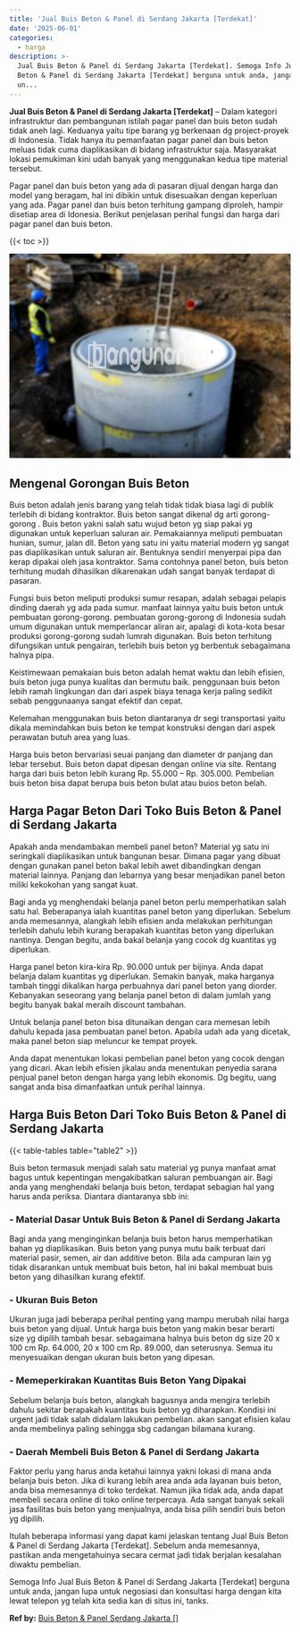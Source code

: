 ```yaml
---
title: 'Jual Buis Beton & Panel di Serdang Jakarta [Terdekat]'
date: '2025-06-01'
categories:
  - harga
description: >-
  Jual Buis Beton & Panel di Serdang Jakarta [Terdekat]. Semoga Info Jual Buis
  Beton & Panel di Serdang Jakarta [Terdekat] berguna untuk anda, jangan lupa
  un...
---
```


**Jual Buis Beton & Panel di Serdang Jakarta \[Terdekat\]** – Dalam kategori infrastruktur dan pembangunan istilah pagar panel dan buis beton sudah tidak aneh lagi. Keduanya yaitu tipe barang yg berkenaan dg project-proyek di Indonesia. Tidak hanya itu pemanfaatan pagar panel dan buis beton meluas tidak cuma diaplikasikan di bidang infrastruktur saja. Masyarakat lokasi pemukiman kini udah banyak yang menggunakan kedua tipe material tersebut.

Pagar panel dan buis beton yang ada di pasaran dijual dengan harga dan model yang beragam, hal ini dibikin untuk disesuaikan dengan keperluan yang ada. Pagar panel dan buis beton terhitung gampang diproleh, hampir disetiap area di Idonesia. Berikut penjelasan perihal fungsi dan harga dari pagar panel dan buis beton.

{{< toc >}}

![Jual Buis Beton & Panel di Serdang Jakarta [Terdekat]](/images/jual-panel-buis-beton-murah-43.png)

## Mengenal Gorongan Buis Beton

Buis beton adalah jenis barang yang telah tidak tidak biasa lagi di publik terlebih di bidang kontraktor. Buis beton sangat dikenal dg arti gorong-gorong . Buis beton yakni salah satu wujud beton yg siap pakai yg digunakan untuk keperluan saluran air. Pemakaiannya meliputi pembuatan hunian, sumur, jalan dll. Beton yang satu ini yaitu material modern yg sangat pas diaplikasikan untuk saluran air. Bentuknya sendiri menyerpai pipa dan kerap dipakai oleh jasa kontraktor. Sama contohnya panel beton, buis beton terhitung mudah dihasilkan dikarenakan udah sangat banyak terdapat di pasaran.

Fungsi buis beton meliputi produksi sumur resapan, adalah sebagai pelapis dinding daerah yg ada pada sumur. manfaat lainnya yaitu buis beton untuk pembuatan gorong-gorong. pembuatan gorong-gorong di Indonesia sudah umum digunakan untuk memperlancar aliran air, apalagi di kota-kota besar produksi gorong-gorong sudah lumrah digunakan. Buis beton terhitung difungsikan untuk pengairan, terlebih buis beton yg berbentuk sebagaimana halnya pipa.

Keistimewaan pemakaian buis beton adalah hemat waktu dan lebih efisien, buis beton juga punya kualitas dan bermutu baik. penggunaan buis beton lebih ramah lingkungan dan dari aspek biaya tenaga kerja paling sedikit sebab penggunaanya sangat efektif dan cepat.

Kelemahan menggunakan buis beton diantaranya dr segi transportasi yaitu dikala memindahkan buis beton ke tempat konstruksi dengan dari aspek perawatan butuh area yang luas.

Harga buis beton bervariasi seuai panjang dan diameter dr panjang dan lebar tersebut. Buis beton dapat dipesan dengan online via site. Rentang harga dari buis beton lebih kurang Rp. 55.000 – Rp. 305.000. Pembelian buis beton bisa dapat berupa buis beton bulat atau buios beton belah.

## Harga Pagar Beton Dari Toko Buis Beton & Panel di Serdang Jakarta

Apakah anda mendambakan membeli panel beton? Material yg satu ini seringkali diaplikasikan untuk bangunan besar. Dimana pagar yang dibuat dengan gunakan panel beton bakal lebih awet dibandingkan dengan material lainnya. Panjang dan lebarnya yang besar menjadikan panel beton miliki kekokohan yang sangat kuat.

Bagi anda yg menghendaki belanja panel beton perlu memperhatikan salah satu hal. Beberapanya ialah kuantitas panel beton yang diperlukan. Sebelum anda memesannya, alangkah lebih efisien anda melakukan perhitungan terlebih dahulu lebih kurang berapakah kuantitas beton yang diperlukan nantinya. Dengan begitu, anda bakal belanja yang cocok dg kuantitas yg diperlukan.

Harga panel beton kira-kira Rp. 90.000 untuk per bijinya. Anda dapat belanja dalam kuantitas yg diperlukan. Semakin banyak, maka harganya tambah tinggi dikalikan harga perbuahnya dari panel beton yang diorder. Kebanyakan seseorang yang belanja panel beton di dalam jumlah yang begitu banyak bakal meraih discount tambahan.

Untuk belanja panel beton bisa ditunaikan dengan cara memesan lebih dahulu kepada jasa pembuatan panel beton. Apabila udah ada yang dicetak, maka panel beton siap meluncur ke tempat proyek.

Anda dapat menentukan lokasi pembelian panel beton yang cocok dengan yang dicari. Akan lebih efisien jikalau anda menentukan penyedia sarana penjual panel beton dengan harga yang lebih ekonomis. Dg begitu, uang sangat anda bisa dimanfaatkan untuk perihal lainnya.

## Harga Buis Beton Dari Toko Buis Beton & Panel di Serdang Jakarta

{{< table-tables table="table2" >}}

Buis beton termasuk menjadi salah satu material yg punya manfaat amat bagus untuk kepentingan mengakibatkan saluran pembuangan air. Bagi anda yang menghendaki belanja buis beton, terdapat sebagian hal yang harus anda periksa. Diantara diantaranya sbb ini:

### \- Material Dasar Untuk Buis Beton & Panel di Serdang Jakarta

Bagi anda yang menginginkan belanja buis beton harus memperhatikan bahan yg diaplikasikan. Buis beton yang punya mutu baik terbuat dari material pasir, semen, air dan additive beton. Bila ada campuran lain yg tidak disarankan untuk membuat buis beton, hal ini bakal membuat buis beton yang dihasilkan kurang efektif.

### \- Ukuran Buis Beton

Ukuran juga jadi beberapa perihal penting yang mampu merubah nilai harga buis beton yang dijual. Untuk harga buis beton yang makin besar berarti size yg dipilih tambah besar. sebagaimana halnya buis beton dg size 20 x 100 cm Rp. 64.000, 20 x 100 cm Rp. 89.000, dan seterusnya. Semua itu menyesuaikan dengan ukuran buis beton yang dipesan.

### \- Memeperkirakan Kuantitas Buis Beton Yang Dipakai

Sebelum belanja buis beton, alangkah bagusnya anda mengira terlebih dahulu sekitar berapakah kuantitas buis beton yg diharapkan. Kondisi ini urgent jadi tidak salah didalam lakukan pembelian. akan sangat efisien kalau anda membelinya paling sehingga sbg cadangan bilamana kurang.

### \- Daerah Membeli Buis Beton & Panel di Serdang Jakarta

Faktor perlu yang harus anda ketahui lainnya yakni lokasi di mana anda belanja buis beton. Jika di kurang lebih area anda ada layanan buis beton, anda bisa memesannya di toko terdekat. Namun jika tidak ada, anda dapat membeli secara online di toko online terpercaya. Ada sangat banyak sekali jasa fasilitas buis beton yang menjualnya, anda bisa pilih sendiri buis beton yg dipilih.

Itulah beberapa informasi yang dapat kami jelaskan tentang Jual Buis Beton & Panel di Serdang Jakarta \[Terdekat\]. Sebelum anda memesannya, pastikan anda mengetahuinya secara cermat jadi tidak berjalan kesalahan diwaktu pembelian.

Semoga Info Jual Buis Beton & Panel di Serdang Jakarta \[Terdekat\] berguna untuk anda, jangan lupa untuk negosiasi dan konsultasi harga dengan kita lewat telepon yg telah kita sedia kan di situs ini, tanks.

**Ref by:** [Buis Beton & Panel Serdang Jakarta []](https://id.wikipedia.org/wiki/Buis)
